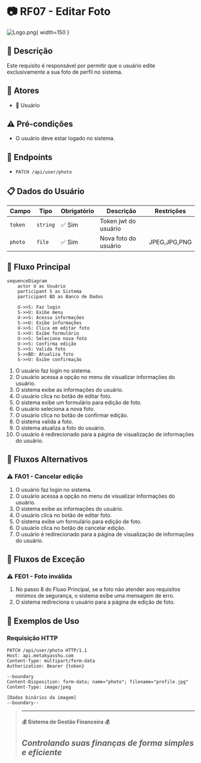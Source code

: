 # 📷 RF07 - Editar Foto 

![Logo.png](Logo.png){ width=150 }

## 📝 Descrição

Este requisito é responsável por permitir que o usuário edite exclusivamente a sua foto de perfil no sistema.

## 👥 Atores

- 👤 Usuário

## ⚠️ Pré-condições

- O usuário deve estar logado no sistema.

## 🔌 Endpoints

- `PATCH /api/user/photo`

## 📋 Dados do Usuário

| Campo   | Tipo     | Obrigatório | Descrição            | Restrições   |
|---------|----------|-------------|----------------------|--------------|
| `token` | `string` | ✅ Sim      | Token jwt do usuário |              |
| `photo` | `file`   | ✅ Sim      | Nova foto do usuário | JPEG,JPG,PNG |

## 🔄 Fluxo Principal

```mermaid
sequenceDiagram
    actor U as Usuário
    participant S as Sistema
    participant BD as Banco de Dados
    
    U->>S: Faz login
    S->>U: Exibe menu
    U->>S: Acessa informações
    S->>U: Exibe informações
    U->>S: Clica em editar foto
    S->>U: Exibe formulário
    U->>S: Seleciona nova foto
    U->>S: Confirma edição
    S->>S: Valida foto
    S->>BD: Atualiza foto
    S->>U: Exibe confirmação
```

1. O usuário faz login no sistema.
2. O usuário acessa a opção no menu de visualizar informações do usuário.
3. O sistema exibe as informações do usuário.
4. O usuário clica no botão de editar foto.
5. O sistema exibe um formulário para edição de foto.
6. O usuário seleciona a nova foto.
7. O usuário clica no botão de confirmar edição.
8. O sistema valida a foto.
9. O sistema atualiza a foto do usuário.
10. O usuário é redirecionado para a página de visualização de informações do usuário.

## 🔀 Fluxos Alternativos

### ⚠️ FA01 - Cancelar edição
1. O usuário faz login no sistema.
2. O usuário acessa a opção no menu de visualizar informações do usuário.
3. O sistema exibe as informações do usuário.
4. O usuário clica no botão de editar foto.
5. O sistema exibe um formulário para edição de foto.
6. O usuário clica no botão de cancelar edição.
7. O usuário é redirecionado para a página de visualização de informações do usuário.

## 🚫 Fluxos de Exceção

### ⚠️ FE01 - Foto inválida
1. No passo 8 do Fluxo Principal, se a foto não atender aos requisitos mínimos de segurança, o sistema exibe uma mensagem de erro.
2. O sistema redireciona o usuário para a página de edição de foto.

## 🧪 Exemplos de Uso

### Requisição HTTP
```http
PATCH /api/user/photo HTTP/1.1
Host: api.metakyasshu.com
Content-Type: multipart/form-data
Authorization: Bearer {token}

--boundary
Content-Disposition: form-data; name="photo"; filename="profile.jpg"
Content-Type: image/jpeg

[Dados binários da imagem]
--boundary--
```

> ---------------------------------------------------------------------------
> #### 💰 Sistema de Gestão Financeira 💰
> ***Controlando suas finanças de forma simples e eficiente***
> ---------------------------------------------------------------------------